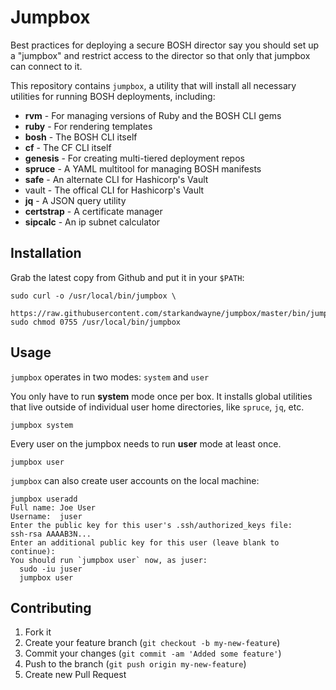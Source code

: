 Jumpbox
=======

Best practices for deploying a secure BOSH director say you should
set up a "jumpbox" and restrict access to the director so that
only that jumpbox can connect to it.

This repository contains `jumpbox`, a utility that will install
all necessary utilities for running BOSH deployments, including:

  - **rvm** - For managing versions of Ruby and the BOSH CLI gems
  - **ruby** - For rendering templates
  - **bosh** - The BOSH CLI itself
  - **cf** - The CF CLI itself
  - **genesis** - For creating multi-tiered deployment repos
  - **spruce** - A YAML multitool for managing BOSH manifests
  - **safe** - An alternate CLI for Hashicorp's Vault
  - vault - The offical CLI for Hashicorp's Vault
  - **jq** - A JSON query utility
  - **certstrap** - A certificate manager
  - **sipcalc** - An ip subnet calculator


Installation
------------

Grab the latest copy from Github and put it in your `$PATH`:

    sudo curl -o /usr/local/bin/jumpbox \
      https://raw.githubusercontent.com/starkandwayne/jumpbox/master/bin/jumpbox
    sudo chmod 0755 /usr/local/bin/jumpbox

Usage
-----

`jumpbox` operates in two modes: `system` and `user`

You only have to run **system** mode once per box.  It installs
global utilities that live outside of individual user home
directories, like `spruce`, `jq`, etc.

    jumpbox system

Every user on the jumpbox needs to run **user** mode at least
once.

    jumpbox user

`jumpbox` can also create user accounts on the local machine:

    jumpbox useradd
    Full name: Joe User
    Username:  juser
    Enter the public key for this user's .ssh/authorized_keys file:
    ssh-rsa AAAAB3N...
    Enter an additional public key for this user (leave blank to continue):
    You should run `jumpbox user` now, as juser:
      sudo -iu juser
      jumpbox user

Contributing
------------

1. Fork it
2. Create your feature branch (`git checkout -b my-new-feature`)
3. Commit your changes (`git commit -am 'Added some feature'`)
4. Push to the branch (`git push origin my-new-feature`)
5. Create new Pull Request
